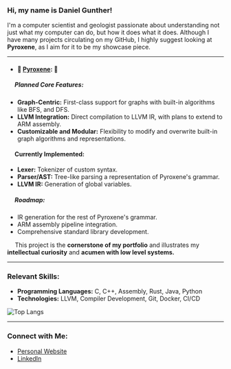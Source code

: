 ### Hi, my name is Daniel Gunther!

I'm a computer scientist and geologist passionate about understanding not just what my computer can do, but how it does what it does. Although I have many projects circulating on my GitHub, I highly suggest looking at **Pyroxene**, as I aim for it to be my showcase piece.

---

- #### 🌟 **[Pyroxene](https://github.com/dgunther2001/pyroxene_lang):** 🌟
##### &emsp; Planned Core Features:
- **Graph-Centric:** First-class support for graphs with built-in algorithms like BFS, and DFS.
- **LLVM Integration:** Direct compilation to LLVM IR, with plans to extend to ARM assembly.
- **Customizable and Modular:** Flexibility to modify and overwrite built-in graph algorithms and representations.

#### &emsp; Currently Implemented:
- **Lexer:** Tokenizer of custom syntax.
- **Parser/AST:** Tree-like parsing a representation of Pyroxene's grammar.
- **LLVM IR:** Generation of global variables.

##### &emsp; Roadmap:
- IR generation for the rest of Pyroxene's grammar.
- ARM assembly pipeline integration.
- Comprehensive standard library development.

&emsp; This project is the **cornerstone of my portfolio** and illustrates my **intellectual curiosity** and **acumen with low level systems.**

---

### Relevant Skills:

- **Programming Languages:** C, C++, Assembly, Rust, Java, Python
- **Technologies:** LLVM, Compiler Development, Git, Docker, CI/CD

![Top Langs](https://github-readme-stats.vercel.app/api/top-langs/?username=dgunther2001&layout=compact&hide=javascript,html,scss)

---

### Connect with Me:

- [Personal Website](https://danielgunther.com)
- [LinkedIn](https://www.linkedin.com/in/daniel-gunther-1b035a221/)  

